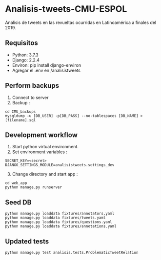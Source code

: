 # Analisis-tweets-CMU-ESPOL
Análisis de tweets en las revueltas ocurridas en Latinoamérica a finales del 2019.

## Requisitos
* Python: 3.7.3
* Django: 2.2.4
* Environ: pip install django-environ
* Agregar el .env en /analisistweets

## Perform backups
1. Connect to server
2. Backup :
```
cd CMU_backups
mysqldump -u [DB_USER] -p[DB_PASS] --no-tablespaces [DB_NAME] > [filename].sql
```

## Development workflow
1. Start python virtual environment.
2. Set environment variables :
```
SECRET_KEY=<secret>
DJANGO_SETTINGS_MODULE=analisistweets.settings_dev
```
3. Change directory and start app :
```
cd web_app
python manage.py runserver
```

## Seed DB
```
python manage.py loaddata fixtures/annotators.yaml
python manage.py loaddata fixtures/tweets.yaml
python manage.py loaddata fixtures/questions.yaml
python manage.py loaddata fixtures/annotations.yaml
```

## Updated tests
```
python manage.py test analisis.tests.ProblematicTweetRelation
```
